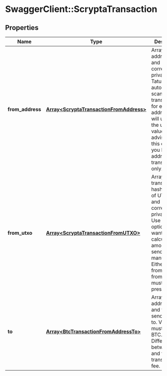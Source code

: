# SwaggerClient::ScryptaTransaction

## Properties
Name | Type | Description | Notes
------------ | ------------- | ------------- | -------------
**from_address** | [**Array&lt;ScryptaTransactionFromAddress&gt;**](ScryptaTransactionFromAddress.md) | Array of addresses and corresponding private keys. Tatum will automatically scan last 100 transactions for each address and will use all of the unspent values. We advise to use this option if you have 1 address per 1 transaction only. | [optional] 
**from_utxo** | [**Array&lt;ScryptaTransactionFromUTXO&gt;**](ScryptaTransactionFromUTXO.md) | Array of transaction hashes, index of UTXO in it and corresponding private keys. Use this option if you want to calculate amount to send manually. Either fromUTXO or fromAddress must be present. | [optional] 
**to** | [**Array&lt;BtcTransactionFromAddressTo&gt;**](BtcTransactionFromAddressTo.md) | Array of addresses and values to send bitcoins to. Values must be set in BTC. Difference between from and to is transaction fee. | 

